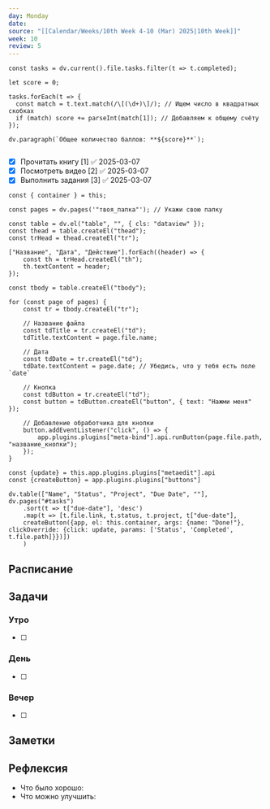 ```yaml
---
day: Monday
date: 
source: "[[Calendar/Weeks/10th Week 4-10 (Mar) 2025|10th Week]]"
week: 10
review: 5
---
```


```dataviewjs
const tasks = dv.current().file.tasks.filter(t => t.completed);

let score = 0;

tasks.forEach(t => {
  const match = t.text.match(/\[(\d+)\]/); // Ищем число в квадратных скобках
  if (match) score += parseInt(match[1]); // Добавляем к общему счёту
});

dv.paragraph(`Общее количество баллов: **${score}**`);


```

- [x] Прочитать книгу [1] ✅ 2025-03-07
- [x] Посмотреть видео [2] ✅ 2025-03-07
- [x] Выполнить задания  [3] ✅ 2025-03-07

```dataviewjs
const { container } = this;

const pages = dv.pages('"твоя_папка"'); // Укажи свою папку

const table = dv.el("table", "", { cls: "dataview" });
const thead = table.createEl("thead");
const trHead = thead.createEl("tr");

["Название", "Дата", "Действие"].forEach((header) => {
    const th = trHead.createEl("th");
    th.textContent = header;
});

const tbody = table.createEl("tbody");

for (const page of pages) {
    const tr = tbody.createEl("tr");

    // Название файла
    const tdTitle = tr.createEl("td");
    tdTitle.textContent = page.file.name;

    // Дата
    const tdDate = tr.createEl("td");
    tdDate.textContent = page.date; // Убедись, что у тебя есть поле `date`

    // Кнопка
    const tdButton = tr.createEl("td");
    const button = tdButton.createEl("button", { text: "Нажми меня" });

    // Добавление обработчика для кнопки
    button.addEventListener("click", () => {
        app.plugins.plugins["meta-bind"].api.runButton(page.file.path, "название_кнопки");
    });
}

```



```dataviewjs
const {update} = this.app.plugins.plugins["metaedit"].api
const {createButton} = app.plugins.plugins["buttons"]

dv.table(["Name", "Status", "Project", "Due Date", ""], dv.pages("#tasks")
    .sort(t => t["due-date"], 'desc')
    .map(t => [t.file.link, t.status, t.project, t["due-date"], 
    createButton({app, el: this.container, args: {name: "Done!"}, clickOverride: {click: update, params: ['Status', 'Completed', t.file.path]}})])
    )
```

## Расписание

## Задачи

### Утро

- [ ]

### День

- [ ]

### Вечер

- [ ]

## Заметки

## Рефлексия

- Что было хорошо:
- Что можно улучшить: